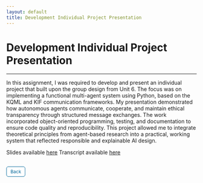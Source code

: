```yaml
---
layout: default
title: Development Individual Project Presentation
---
```

# Development Individual Project Presentation

---

In this assignment, I was required to develop and present an individual project that built upon the group design from Unit 6. The focus was on implementing a functional multi-agent system using Python, based on the KQML and KIF communication frameworks. My presentation demonstrated how autonomous agents communicate, cooperate, and maintain ethical transparency through structured message exchanges. The work incorporated object-oriented programming, testing, and documentation to ensure code quality and reproducibility. This project allowed me to integrate theoretical principles from agent-based research into a practical, working system that reflected responsible and explainable AI design.


Slides available <a href="pdf/presentation.pdf" target="_blank" rel="noopener noreferrer">here</a>
Transcript available <a href="pdf/transcript.pdf" target="_blank" rel="noopener noreferrer">here</a>


<style>
  .back-button {
    display: inline-block;
    background-color: white;
    color: #006699;
    text-decoration: none;
    padding: 5px 10px; /* Reduced padding for a smaller button */
    font-size: 12px; /* Smaller font size */
    border: 1px solid #006699; /* Thinner border */
    border-radius: 5px;
    cursor: pointer;
    transition: background-color 0.3s, color 0.3s;
    margin: 15px 0; /* Adds space above and below the button */
  }
  .back-button:hover {
    background-color: #006699;
    color: white;
 }
</style>

<div class="button-container">
  <a href="https://dzervenes.github.io/intelligent-agents/" class="back-button">Back</a>
</div>
